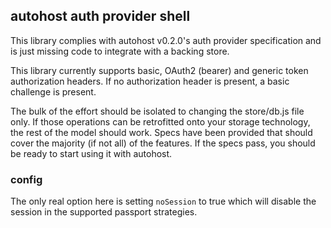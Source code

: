 ## autohost auth provider shell
This library complies with autohost v0.2.0's auth provider specification and is just missing code to integrate with a backing store.

This library currently supports basic, OAuth2 (bearer) and generic token authorization headers. If no authorization header is present, a basic challenge is present.

The bulk of the effort should be isolated to changing the store/db.js file only. If those operations can be retrofitted onto your storage technology, the rest of the model should work. Specs have been provided that should cover the majority (if not all) of the features. If the specs pass, you should be ready to start using it with autohost.

### config
The only real option here is setting `noSession` to true which will disable the session in the supported passport strategies.